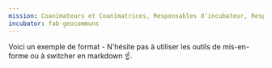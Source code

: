 ```yaml
---
mission: Coanimateurs et Coanimatrices, Responsables d'incubateur, Responsable tech, et membres transverses
incubator: fab-geocommuns
---
```

Voici un exemple de format  - N'hésite pas à utiliser les outils de mis-en-forme ou à switcher en markdown ☝️.
